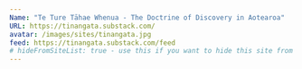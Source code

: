 ```yaml
---
Name: "Te Ture Tāhae Whenua - The Doctrine of Discovery in Aotearoa"
URL: https://tinangata.substack.com/
avatar: /images/sites/tinangata.jpg
feed: https://tinangata.substack.com/feed
# hideFromSiteList: true - use this if you want to hide this site from the list of sites on this page: https://eleventy-m10y.lkmt.us/sites/
---
```

